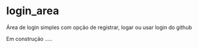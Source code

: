 # login_area
Área de login simples com opção de registrar, logar ou usar login do github 

Em construção .....
